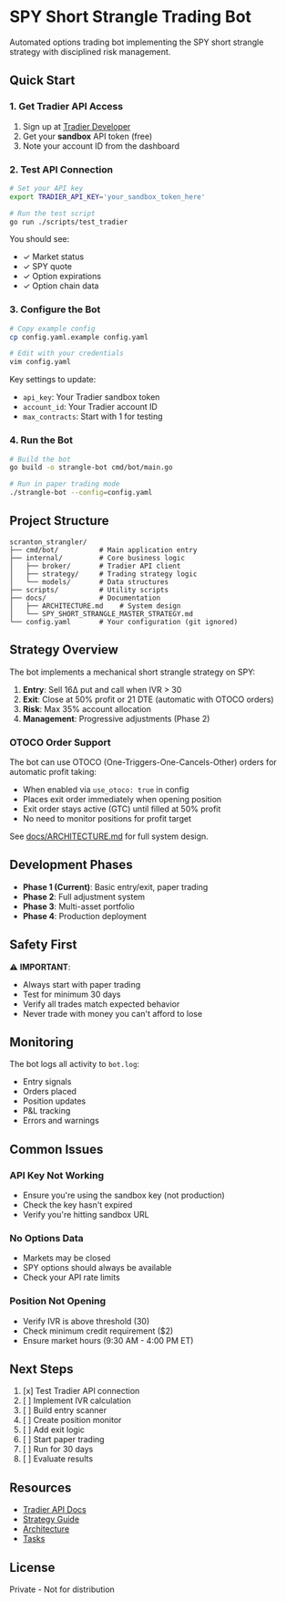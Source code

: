 # SPY Short Strangle Trading Bot

Automated options trading bot implementing the SPY short strangle strategy with disciplined risk management.

## Quick Start

### 1. Get Tradier API Access

1. Sign up at [Tradier Developer](https://developer.tradier.com/)
2. Get your **sandbox** API token (free)
3. Note your account ID from the dashboard

### 2. Test API Connection

```bash
# Set your API key
export TRADIER_API_KEY='your_sandbox_token_here'

# Run the test script
go run ./scripts/test_tradier
```

You should see:
- ✓ Market status
- ✓ SPY quote
- ✓ Option expirations
- ✓ Option chain data

### 3. Configure the Bot

```bash
# Copy example config
cp config.yaml.example config.yaml

# Edit with your credentials
vim config.yaml
```

Key settings to update:
- `api_key`: Your Tradier sandbox token
- `account_id`: Your Tradier account ID
- `max_contracts`: Start with 1 for testing

### 4. Run the Bot

```bash
# Build the bot
go build -o strangle-bot cmd/bot/main.go

# Run in paper trading mode
./strangle-bot --config=config.yaml
```

## Project Structure

```
scranton_strangler/
├── cmd/bot/          # Main application entry
├── internal/         # Core business logic
│   ├── broker/       # Tradier API client
│   ├── strategy/     # Trading strategy logic
│   └── models/       # Data structures
├── scripts/          # Utility scripts
├── docs/             # Documentation
│   ├── ARCHITECTURE.md    # System design
│   └── SPY_SHORT_STRANGLE_MASTER_STRATEGY.md
└── config.yaml       # Your configuration (git ignored)
```

## Strategy Overview

The bot implements a mechanical short strangle strategy on SPY:

1. **Entry**: Sell 16Δ put and call when IVR > 30
2. **Exit**: Close at 50% profit or 21 DTE (automatic with OTOCO orders)
3. **Risk**: Max 35% account allocation
4. **Management**: Progressive adjustments (Phase 2)

### OTOCO Order Support

The bot can use OTOCO (One-Triggers-One-Cancels-Other) orders for automatic profit taking:
- When enabled via `use_otoco: true` in config
- Places exit order immediately when opening position
- Exit order stays active (GTC) until filled at 50% profit
- No need to monitor positions for profit target

See [docs/ARCHITECTURE.md](docs/ARCHITECTURE.md) for full system design.

## Development Phases

- **Phase 1 (Current)**: Basic entry/exit, paper trading
- **Phase 2**: Full adjustment system
- **Phase 3**: Multi-asset portfolio
- **Phase 4**: Production deployment

## Safety First

⚠️ **IMPORTANT**: 
- Always start with paper trading
- Test for minimum 30 days
- Verify all trades match expected behavior
- Never trade with money you can't afford to lose

## Monitoring

The bot logs all activity to `bot.log`:
- Entry signals
- Orders placed
- Position updates
- P&L tracking
- Errors and warnings

## Common Issues

### API Key Not Working
- Ensure you're using the sandbox key (not production)
- Check the key hasn't expired
- Verify you're hitting sandbox URL

### No Options Data
- Markets may be closed
- SPY options should always be available
- Check your API rate limits

### Position Not Opening
- Verify IVR is above threshold (30)
- Check minimum credit requirement ($2)
- Ensure market hours (9:30 AM - 4:00 PM ET)

## Next Steps

1. [x] Test Tradier API connection
2. [ ] Implement IVR calculation
3. [ ] Build entry scanner
4. [ ] Create position monitor
5. [ ] Add exit logic
6. [ ] Start paper trading
7. [ ] Run for 30 days
8. [ ] Evaluate results

## Resources

- [Tradier API Docs](https://documentation.tradier.com/brokerage-api)
- [Strategy Guide](docs/SPY_SHORT_STRANGLE_MASTER_STRATEGY.md)
- [Architecture](docs/ARCHITECTURE.md)
- [Tasks](TASKS.md)

## License

Private - Not for distribution